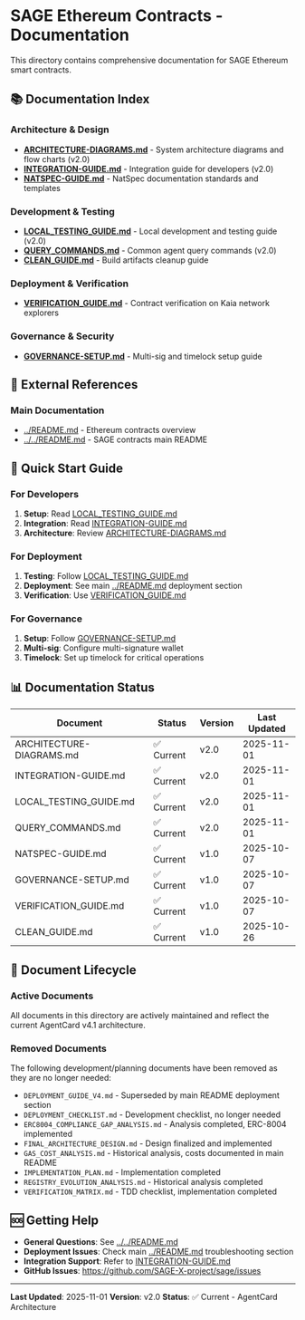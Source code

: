 # SAGE Ethereum Contracts - Documentation

This directory contains comprehensive documentation for SAGE Ethereum smart contracts.

## 📚 Documentation Index

### Architecture & Design
- **[ARCHITECTURE-DIAGRAMS.md](./ARCHITECTURE-DIAGRAMS.md)** - System architecture diagrams and flow charts (v2.0)
- **[INTEGRATION-GUIDE.md](./INTEGRATION-GUIDE.md)** - Integration guide for developers (v2.0)
- **[NATSPEC-GUIDE.md](./NATSPEC-GUIDE.md)** - NatSpec documentation standards and templates

### Development & Testing
- **[LOCAL_TESTING_GUIDE.md](./LOCAL_TESTING_GUIDE.md)** - Local development and testing guide (v2.0)
- **[QUERY_COMMANDS.md](./QUERY_COMMANDS.md)** - Common agent query commands (v2.0)
- **[CLEAN_GUIDE.md](./CLEAN_GUIDE.md)** - Build artifacts cleanup guide

### Deployment & Verification
- **[VERIFICATION_GUIDE.md](./VERIFICATION_GUIDE.md)** - Contract verification on Kaia network explorers

### Governance & Security
- **[GOVERNANCE-SETUP.md](./GOVERNANCE-SETUP.md)** - Multi-sig and timelock setup guide

## 🔗 External References

### Main Documentation
- [../README.md](../README.md) - Ethereum contracts overview
- [../../README.md](../../README.md) - SAGE contracts main README

## 📖 Quick Start Guide

### For Developers
1. **Setup**: Read [LOCAL_TESTING_GUIDE.md](./LOCAL_TESTING_GUIDE.md)
2. **Integration**: Read [INTEGRATION-GUIDE.md](./INTEGRATION-GUIDE.md)
3. **Architecture**: Review [ARCHITECTURE-DIAGRAMS.md](./ARCHITECTURE-DIAGRAMS.md)

### For Deployment
1. **Testing**: Follow [LOCAL_TESTING_GUIDE.md](./LOCAL_TESTING_GUIDE.md)
2. **Deployment**: See main [../README.md](../README.md) deployment section
3. **Verification**: Use [VERIFICATION_GUIDE.md](./VERIFICATION_GUIDE.md)

### For Governance
1. **Setup**: Follow [GOVERNANCE-SETUP.md](./GOVERNANCE-SETUP.md)
2. **Multi-sig**: Configure multi-signature wallet
3. **Timelock**: Set up timelock for critical operations

## 📊 Documentation Status

| Document | Status | Version | Last Updated |
|----------|--------|---------|--------------|
| ARCHITECTURE-DIAGRAMS.md | ✅ Current | v2.0 | 2025-11-01 |
| INTEGRATION-GUIDE.md | ✅ Current | v2.0 | 2025-11-01 |
| LOCAL_TESTING_GUIDE.md | ✅ Current | v2.0 | 2025-11-01 |
| QUERY_COMMANDS.md | ✅ Current | v2.0 | 2025-11-01 |
| NATSPEC-GUIDE.md | ✅ Current | v1.0 | 2025-10-07 |
| GOVERNANCE-SETUP.md | ✅ Current | v1.0 | 2025-10-07 |
| VERIFICATION_GUIDE.md | ✅ Current | v1.0 | 2025-10-07 |
| CLEAN_GUIDE.md | ✅ Current | v1.0 | 2025-10-26 |

## 🔄 Document Lifecycle

### Active Documents
All documents in this directory are actively maintained and reflect the current AgentCard v4.1 architecture.

### Removed Documents
The following development/planning documents have been removed as they are no longer needed:
- `DEPLOYMENT_GUIDE_V4.md` - Superseded by main README deployment section
- `DEPLOYMENT_CHECKLIST.md` - Development checklist, no longer needed
- `ERC8004_COMPLIANCE_GAP_ANALYSIS.md` - Analysis completed, ERC-8004 implemented
- `FINAL_ARCHITECTURE_DESIGN.md` - Design finalized and implemented
- `GAS_COST_ANALYSIS.md` - Historical analysis, costs documented in main README
- `IMPLEMENTATION_PLAN.md` - Implementation completed
- `REGISTRY_EVOLUTION_ANALYSIS.md` - Historical analysis completed
- `VERIFICATION_MATRIX.md` - TDD checklist, implementation completed

## 🆘 Getting Help

- **General Questions**: See [../../README.md](../../README.md)
- **Deployment Issues**: Check main [../README.md](../README.md) troubleshooting section
- **Integration Support**: Refer to [INTEGRATION-GUIDE.md](./INTEGRATION-GUIDE.md)
- **GitHub Issues**: https://github.com/SAGE-X-project/sage/issues

---

**Last Updated**: 2025-11-01
**Version**: v2.0
**Status**: ✅ Current - AgentCard Architecture
